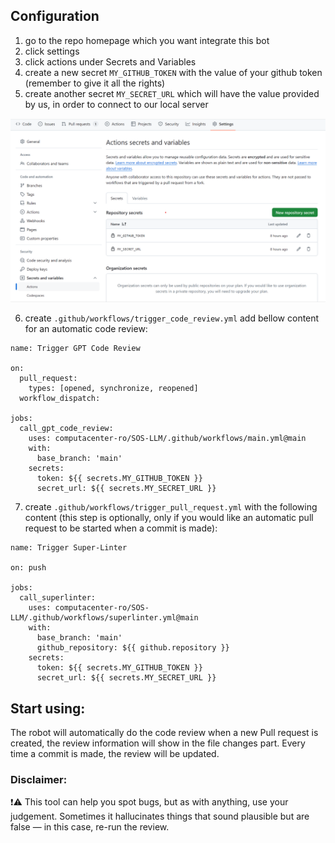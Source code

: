 ## Configuration

1. go to the repo homepage which you want integrate this bot
2. click settings
3. click actions under Secrets and Variables
4. create a new secret `MY_GITHUB_TOKEN` with the value of your github token (remember to give it all the rights)
5. create another secret `MY_SECRET_URL` which will have the value provided by us, in order to connect to our local server
   
![image that shows how to use secrets](https://github.com/andreea-ghe/code_review_bot/blob/main/secrets_photo.png?raw=true)

6. create `.github/workflows/trigger_code_review.yml` add bellow content for an automatic code review:
```
name: Trigger GPT Code Review

on:
  pull_request:
    types: [opened, synchronize, reopened]
  workflow_dispatch:

jobs:
  call_gpt_code_review:
    uses: computacenter-ro/SOS-LLM/.github/workflows/main.yml@main
    with:
      base_branch: 'main'
    secrets:
      token: ${{ secrets.MY_GITHUB_TOKEN }}
      secret_url: ${{ secrets.MY_SECRET_URL }}
```
7. create `.github/workflows/trigger_pull_request.yml` with the following content (this step is optionally, only if you would
   like an automatic pull request to be started when a commit is made):
```
name: Trigger Super-Linter

on: push

jobs:
  call_superlinter:
    uses: computacenter-ro/SOS-LLM/.github/workflows/superlinter.yml@main
    with:
      base_branch: 'main'
      github_repository: ${{ github.repository }}
    secrets:
      token: ${{ secrets.MY_GITHUB_TOKEN }}
      secret_url: ${{ secrets.MY_SECRET_URL }}
```

## Start using:

The robot will automatically do the code review when a new Pull request is created, the review information will show in the file 
changes part. Every time a commit is made, the review will be updated.

### Disclaimer:

❗️⚠️ This tool can help you spot bugs, but as with anything, use your judgement. Sometimes it hallucinates things that sound plausible but are false — in this case, re-run the review.
